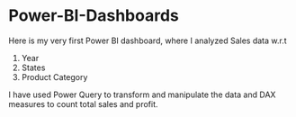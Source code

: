 # Power-BI-Dashboards
Here is my very first Power BI dashboard, where I analyzed Sales data w.r.t 
  1. Year
  2. States
  3. Product Category
     
I have used Power Query to transform and manipulate the data and DAX measures to count total sales and profit.
